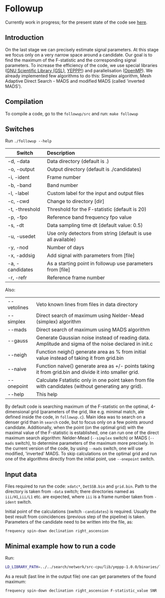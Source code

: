 # Followup 

Currently work in progress; for the present state of the code see [here](https://github.com/mbejger/polgraw-allsky/tree/master/followup). 

## Introduction

On the last stage we can precisely estimate signal parameters. At this stage we focus only on a very narrow space around a candidate. Our goal is to find the maximum of the F-statistic and the corresponding signal parameters. To increase the efficiency of the code, we use special libraries ([GNU Scientific Library (GSL)](http://www.gnu.org/software/gsl/), [YEPPP!](http://www.yeppp.info)) and parallelisation ([OpenMP](http://www.openmp.org/)). We already implemented few algorithms to do this: Simplex algorithm, Mesh Adaptive Direct Search - MADS and modified MADS (called 'inverted MADS').

## Compilation
To compile a code, go to the `followup/src` and run: `make followup`

## Switches
Run `./followup --help`

| Switch      | Description       |
|-------------|:------------------| 
|-d, -data         |Data directory (default is .)
|-o, -output       |Output directory (default is ./candidates)
|-i, -ident        |Frame number
|-b, -band         |Band number
|-l, -label        |Custom label for the input and output files
|-c, -cwd          |Change to directory [dir]
|-t, -threshold    |Threshold for the F-statistic (default is 20)
|-p, -fpo          |Reference band frequency fpo value
|-s, -dt           |Data sampling time dt (default value: 0.5)
|-u, -usedet       |Use only detectors from string (default is use all available)
|-y, -nod          |Number of days
|-x, -addsig       |Add signal with parameters from [file]
|-a, -candidates   |As a starting point in followup use parameters from [file]
|-r, -refr         |Reference frame number

Also:

|             |                   | 
|-------------|:------------------| 
|--vetolines     |Veto known lines from files in data directory
|--simplex       |Direct search of maximum using Nelder-Mead (simplex) algorithm
|--mads          |Direct search of maximum using MADS algorithm
|--gauss         |Generate Gaussian noise instead of reading data. Amplitude and sigma of the noise declared in init.c
|--neigh         |Function neigh() generate area as % from initial value instead of taking it from grid.bin
|--naive         |Function naive() generate area as +/- points taking it from grid.bin and divide it into smaller grid.
|--onepoint      |Calculate Fstatistic only in one point taken from file with candidates (without generating any grid).
|--help          |This help


By default code is searching maximum of the F-statistic on the optimal, 4-dimensional grid (parameters of the grid, like e.g. minimal match, ale defined inside the code, in `followup.c`). Main idea was to search on a denser grid than in `search` code, but to focus only on a few points around candidate. Additionally, when the point (on the optimal grid) with the maximal value of the F-statistic is established, one can run one of the direct maximum search algorithm: Nelder-Mead (`--simplex` switch) or MADS (`--mads` switch), to determine parameters of the maximum more precisely. In the current version of the code, by using `--mads` switch, one will use modified, 'inverted' MADS. To skip calculations on the optimal grid and run one of the algorithms directly from the initial point, use `--onepoint` switch.

## Input data

Files required to run the code: `xdatc*`, `DetSSB.bin` and `grid.bin`. Path to the directory is taken from `-data` switch; there directories named as `iii/H1`,`iii/L1` etc. are expected, where `iii` is a frame number taken from `-ident` switch.

Initial point of the calculations (switch `-candidates`) is required. Usually the best result from coincidences (previous step of the pipeline) is taken. Parameters of the candidate need to be written into the file, as:

`frequency spin-down declination right_ascension`

## Minimal example how to run a code
Run: 

```bash
LD_LIBRARY_PATH=../../search/network/src-cpu/lib/yeppp-1.0.0/binaries/linux/x86_64 ./followup -data data_path/ -band 0666 -dt 16 -candidates path_to_candidate/candidate.txt -ident 001 -nod 6 --mads> output.txt 
```

As a result (last line in the output file) one can get parameters of the found maximum:

`frequency spin-down declination right_ascension F-statistic_value SNR`


